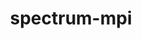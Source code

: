 ---
title: "spectrum-mpi"
layout: cache
categories: [package, develop]
meta: {"versions": ["10.4"], "compilers": ["msvc@=19.39.33523"], "oss": ["windows10.0.20348"], "platforms": ["windows"], "targets": ["x86_64"], "stacks": ["root", "windows-vis"], "num_specs": 1, "num_specs_by_stack": {"windows-vis": 1, "root": 1}}
spec_details: [{"hash": "mmihnohni4ebbtpdpua77wxxtjctjisw", "compiler": "msvc@=19.39.33523", "versions": ["10.4"], "os": "windows10.0.20348", "platform": "windows", "target": "x86_64", "variants": ["build_system=bundle"], "stacks": ["windows-vis", "root"], "size": "-", "tarball": "https://binaries.spack.io/develop/build_cache/windows-windows10.0.20348-x86_64/msvc-19.39.33523/spectrum-mpi-10.4/windows-windows10.0.20348-x86_64-msvc-19.39.33523-spectrum-mpi-10.4-mmihnohni4ebbtpdpua77wxxtjctjisw.spack"}]
---